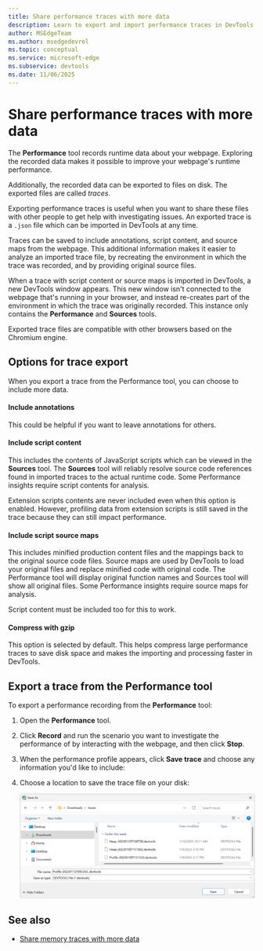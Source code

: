 ```yaml
---
title: Share performance traces with more data
description: Learn to export and import performance traces in DevTools to resolve low performance and high memory usage issues in your webpages.
author: MSEdgeTeam
ms.author: msedgedevrel
ms.topic: conceptual
ms.service: microsoft-edge
ms.subservice: devtools
ms.date: 11/06/2025
---
```

# Share performance traces with more data

The **Performance** tool records runtime data about your webpage. Exploring the recorded data makes it possible to improve your webpage's runtime performance.

Additionally, the recorded data can be exported to files on disk. The exported files are called _traces_.

Exporting performance traces is useful when you want to share these files with other people to get help with investigating issues. An exported trace is a `.json` file which can be imported in DevTools at any time.

Traces can be saved to include annotations, script content, and source maps from the webpage. This additional information makes it easier to analyze an imported trace file, by recreating the environment in which the trace was recorded, and by providing original source files.

When a trace with script content or source maps is imported in DevTools, a new DevTools window appears. This new window isn't connected to the webpage that's running in your browser, and instead re-creates part of the environment in which the trace was originally recorded. This instance only contains the **Performance** and **Sources** tools.

Exported trace files are compatible with other browsers based on the Chromium engine.


<!-- ====================================================================== -->
## Options for trace export

When you export a trace from the Performance tool, you can choose to include more data.


<!-- ------------------------------ -->
#### Include annotations

This could be helpful if you want to leave annotations for others.


<!-- ------------------------------ -->
#### Include script content

This includes the contents of JavaScript scripts which can be viewed in the **Sources** tool. The **Sources** tool will reliably resolve source code references found in imported traces to the actual runtime code. Some Performance insights require script contents for analysis.

Extension scripts contents are never included even when this option is enabled. However, profiling data from extension scripts is still saved in the trace because they can still impact performance.


<!-- ------------------------------ -->
#### Include script source maps

This includes minified production content files and the mappings back to the original source code files. Source maps are used by DevTools to load your original files and replace minified code with original code. The Performance tool will display original function names and Sources tool will show all original files. Some Performance insights require source maps for analysis.

Script content must be included too for this to work.


<!-- ------------------------------ -->
#### Compress with gzip

This option is selected by default. This helps compress large performance traces to save disk space and makes the importing and processing faster in DevTools. 


<!-- ====================================================================== -->
## Export a trace from the Performance tool

To export a performance recording from the **Performance** tool:

1. Open the **Performance** tool.

1. Click **Record** and run the scenario you want to investigate the performance of by interacting with the webpage, and then click **Stop**.

1. When the performance profile appears, click **Save trace** and choose any information you'd like to include:

   <!-- TODO: find a demo site that has script content and source maps ![Microsoft Edge with DevTools, showing the Performance tool, with the Save trace button]() -->

1. Choose a location to save the trace file on your disk:

   ![The Windows save dialog, showing the performance trace file being saved in a traces folder](./share-performance-traces-images/saving-perf-trace.png)


<!-- ====================================================================== -->
## See also
<!-- all links in article -->

* [Share memory traces with more data](../experimental-features/share-memory-traces.md)<!-- link not in article -->

<!--
* [Save performance traces](https://developer.chrome.com/docs/performance/save-trace/)
Leah TODO: confirm chrome link
link not in article
-->
